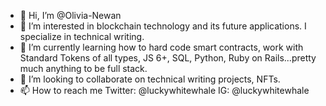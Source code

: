 - 👋 Hi, I’m @Olivia-Newan
- 👀 I’m interested in blockchain technology and its future applications. I specialize in technical writing.  
- 🌱 I’m currently learning how to hard code smart contracts, work with Standard Tokens of all types, JS 6+, SQL, Python, Ruby on Rails...pretty much anything to be full stack. 
- 💞️ I’m looking to collaborate on technical writing projects, NFTs. 
- 📫 How to reach me 
Twitter: @luckywhitewhale 
IG: @luckywhitewhale 

<!---
Olivia-Newan/Olivia-Newan is a ✨ special ✨ repository because its `README.md` (this file) appears on your GitHub profile.
You can click the Preview link to take a look at your changes.
--->
